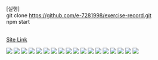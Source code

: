 [실행] <br/>
git clone https://github.com/e-7281998/exercise-record.git <br/>
npm start<br/><br/>

<a href="https://lw6rnu-3000.preview.csb.app">Site Link</a>

<img src="https://user-images.githubusercontent.com/78722497/212540866-76a1d28f-2484-4e74-b605-7f9b5590fa75.png"/>
<img src="https://user-images.githubusercontent.com/78722497/212540868-cc3be277-6910-4438-917a-95fe3aa55608.png"/>
<img src="https://user-images.githubusercontent.com/78722497/212540869-12efbe7f-27b9-4365-8061-8a1ae13052a7.png"/>
<img src="https://user-images.githubusercontent.com/78722497/212540870-cdc3dd4c-927c-48f2-a0b6-9cfc9fe37c4e.png"/>
<img src="https://user-images.githubusercontent.com/78722497/212540871-7bd5068f-ec53-407f-89b4-5cd9efb87397.png"/>
<img src="https://user-images.githubusercontent.com/78722497/212540875-b65111ce-e9ae-46f8-8282-5fae360f0cd4.png"/>
<img src="https://user-images.githubusercontent.com/78722497/212540877-30f1440d-2019-4ef1-83f4-b51b7d0f0c35.png"/>
<img src="https://user-images.githubusercontent.com/78722497/212540878-f7cbbbe1-cada-43f9-8f5b-1d222f6a3040.png"/>
<img src="https://user-images.githubusercontent.com/78722497/212540879-8cf2d437-8a00-4d96-acfa-dfd709e18131.png"/>
<img src="https://user-images.githubusercontent.com/78722497/212540881-00bde287-ee8a-4f2f-8414-d3e08e6fcedb.png"/>
<img src="https://user-images.githubusercontent.com/78722497/212540883-bb2a90ce-f97b-4088-99b1-25cb8ca8e227.png"/>
<img src="https://user-images.githubusercontent.com/78722497/212540889-5ddd5809-c838-408d-9353-1b79731e84bf.png"/>
<img src="https://user-images.githubusercontent.com/78722497/212540891-41f605ba-06be-4ce5-bfd2-79eb49d9d330.png"/>
<img src="https://user-images.githubusercontent.com/78722497/212540892-4cc132a5-7981-4dde-9983-8559e1af8ebf.png"/>
<img src="https://user-images.githubusercontent.com/78722497/212540895-a4bba915-0fa0-4220-adc9-7ef3c223280e.png"/>
<img src="https://user-images.githubusercontent.com/78722497/212540897-ec472356-f660-4a53-bd7d-7894880e7c6c.png"/>
<img src="https://user-images.githubusercontent.com/78722497/212540904-d38e85a0-6f82-4dc4-be0f-c703c2aa547c.png"/>
<img src="https://user-images.githubusercontent.com/78722497/212540907-87650ed5-8bfa-4300-8b5f-9bbb4869d581.png"/>
